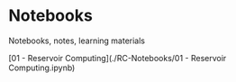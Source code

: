 # Notebooks
Notebooks, notes, learning materials

[01 - Reservoir Computing](./RC-Notebooks/01 - Reservoir Computing.ipynb)
